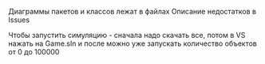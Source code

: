 Диаграммы пакетов и классов лежат в файлах
Описание недостатков в Issues

Чтобы запустить симуляцию - сначала надо скачать все, потом в VS нажать на Game.sln и после можно уже запускать
количество объектов от 0 до 100000
